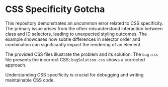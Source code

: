 # CSS Specificity Gotcha

This repository demonstrates an uncommon error related to CSS specificity. The primary issue arises from the often-misunderstood interaction between class and ID selectors, leading to unexpected styling outcomes.  The example showcases how subtle differences in selector order and combination can significantly impact the rendering of an element.

The provided CSS files illustrate the problem and its solution.  The `bug.css` file presents the incorrect CSS; `bugSolution.css` shows a corrected approach.

Understanding CSS specificity is crucial for debugging and writing maintainable CSS code.